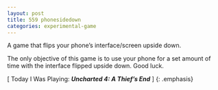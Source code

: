 ```yaml
---
layout: post
title: 559 phonesidedown
categories: experimental-game
---
```

A game that flips your phone’s interface/screen upside down.

The only objective of this game is to use your phone for a set amount of time with the interface flipped upside down.  Good luck.

[ Today I Was Playing: ***Uncharted 4: A Thief’s End*** ]
{: .emphasis}